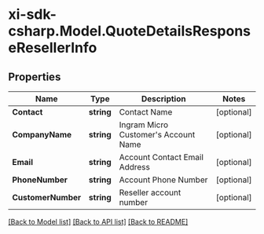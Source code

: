 # xi-sdk-csharp.Model.QuoteDetailsResponseResellerInfo

## Properties

Name | Type | Description | Notes
------------ | ------------- | ------------- | -------------
**Contact** | **string** | Contact Name | [optional] 
**CompanyName** | **string** | Ingram Micro Customer&#39;s Account Name | [optional] 
**Email** | **string** | Account Contact Email Address | [optional] 
**PhoneNumber** | **string** | Account Phone Number | [optional] 
**CustomerNumber** | **string** | Reseller account number | [optional] 

[[Back to Model list]](../README.md#documentation-for-models) [[Back to API list]](../README.md#documentation-for-api-endpoints) [[Back to README]](../README.md)


